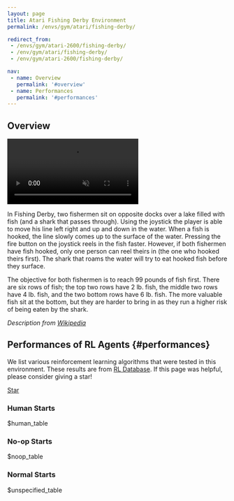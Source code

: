 ```yaml
---
layout: page
title: Atari Fishing Derby Environment
permalink: /envs/gym/atari/fishing-derby/

redirect_from:
 - /envs/gym/atari-2600/fishing-derby/
 - /env/gym/atari/fishing-derby/
 - /env/gym/atari-2600/fishing-derby/

nav:
 - name: Overview
   permalink: '#overview'
 - name: Performances
   permalink: '#performances'
---
```



## Overview

<video autoplay muted loop controls>
  <source src="{{ 'assets/_pages/envs/gym/atari/fishing-derby.mp4' | absolute_url }}" type="video/mp4">
</video>

In Fishing Derby, two fishermen sit on opposite docks over a lake filled with fish (and a shark that passes through). Using the joystick the player is able to move his line left right and up and down in the water. When a fish is hooked, the line slowly comes up to the surface of the water. Pressing the fire button on the joystick reels in the fish faster. However, if both fishermen have fish hooked, only one person can reel theirs in (the one who hooked theirs first). The shark that roams the water will try to eat hooked fish before they surface.

The objective for both fishermen is to reach 99 pounds of fish first. There are six rows of fish; the top two rows have 2 lb. fish, the middle two rows have 4 lb. fish, and the two bottom rows have 6 lb. fish. The more valuable fish sit at the bottom, but they are harder to bring in as they run a higher risk of being eaten by the shark.

*Description from [Wikipedia](https://en.wikipedia.org/wiki/Freeway_%28video_game%29)*


## Performances of RL Agents {#performances}

We list various reinforcement learning algorithms that were tested in this environment. These results are from [RL Database](https://github.com/seungjaeryanlee/rldb). If this page was helpful, please consider giving a star!

<!-- Place this tag where you want the button to render. -->
<a class="github-button" href="https://github.com/seungjaeryanlee/rldb" data-icon="octicon-star" data-size="large" data-show-count="true" aria-label="Star seungjaeryanlee/rldb on GitHub">Star</a>
<!-- Place this tag in your head or just before your close body tag. -->
<script async defer src="https://buttons.github.io/buttons.js"></script>

### Human Starts

$human_table

### No-op Starts

$noop_table

### Normal Starts

$unspecified_table
